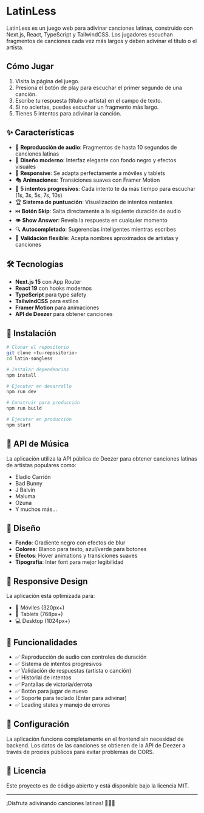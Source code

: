# LatinLess

LatinLess es un juego web para adivinar canciones latinas, construido con Next.js, React, TypeScript y TailwindCSS. Los jugadores escuchan fragmentos de canciones cada vez más largos y deben adivinar el título o el artista.

## Cómo Jugar

1.  Visita la página del juego.
2.  Presiona el botón de play para escuchar el primer segundo de una canción.
3.  Escribe tu respuesta (título o artista) en el campo de texto.
4.  Si no aciertas, puedes escuchar un fragmento más largo.
5.  Tienes 5 intentos para adivinar la canción.

## ✨ Características

- 🎵 **Reproducción de audio**: Fragmentos de hasta 10 segundos de canciones latinas
- 🎨 **Diseño moderno**: Interfaz elegante con fondo negro y efectos visuales
- 📱 **Responsive**: Se adapta perfectamente a móviles y tablets
- 🎭 **Animaciones**: Transiciones suaves con Framer Motion
- 🎯 **5 intentos progresivos**: Cada intento te da más tiempo para escuchar (1s, 3s, 5s, 7s, 10s)
- 🏆 **Sistema de puntuación**: Visualización de intentos restantes
- ⏭️ **Botón Skip**: Salta directamente a la siguiente duración de audio
- 👁️ **Show Answer**: Revela la respuesta en cualquier momento
- 🔍 **Autocompletado**: Sugerencias inteligentes mientras escribes
- 🎯 **Validación flexible**: Acepta nombres aproximados de artistas y canciones

## 🛠️ Tecnologías

- **Next.js 15** con App Router
- **React 19** con hooks modernos
- **TypeScript** para type safety
- **TailwindCSS** para estilos
- **Framer Motion** para animaciones
- **API de Deezer** para obtener canciones

## 🚀 Instalación

```bash
# Clonar el repositorio
git clone <tu-repositorio>
cd latin-songless

# Instalar dependencias
npm install

# Ejecutar en desarrollo
npm run dev

# Construir para producción
npm run build

# Ejecutar en producción
npm start
```

## 🎵 API de Música

La aplicación utiliza la API pública de Deezer para obtener canciones latinas de artistas populares como:

- Eladio Carrión
- Bad Bunny
- J Balvin
- Maluma
- Ozuna
- Y muchos más...

## 🎨 Diseño

- **Fondo**: Gradiente negro con efectos de blur
- **Colores**: Blanco para texto, azul/verde para botones
- **Efectos**: Hover animations y transiciones suaves
- **Tipografía**: Inter font para mejor legibilidad

## 📱 Responsive Design

La aplicación está optimizada para:

- 📱 Móviles (320px+)
- 📱 Tablets (768px+)
- 💻 Desktop (1024px+)

## 🎯 Funcionalidades

- ✅ Reproducción de audio con controles de duración
- ✅ Sistema de intentos progresivos
- ✅ Validación de respuestas (artista o canción)
- ✅ Historial de intentos
- ✅ Pantallas de victoria/derrota
- ✅ Botón para jugar de nuevo
- ✅ Soporte para teclado (Enter para adivinar)
- ✅ Loading states y manejo de errores

## 🔧 Configuración

La aplicación funciona completamente en el frontend sin necesidad de backend. Los datos de las canciones se obtienen de la API de Deezer a través de proxies públicos para evitar problemas de CORS.

## 📄 Licencia

Este proyecto es de código abierto y está disponible bajo la licencia MIT.

---

¡Disfruta adivinando canciones latinas! 🎵🇪🇸
